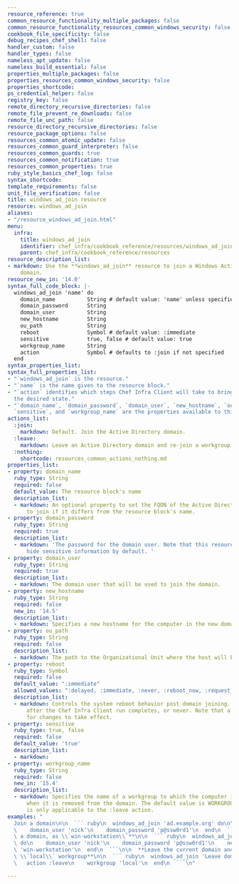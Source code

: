 ```yaml
---
resource_reference: true
common_resource_functionality_multiple_packages: false
common_resource_functionality_resources_common_windows_security: false
cookbook_file_specificity: false
debug_recipes_chef_shell: false
handler_custom: false
handler_types: false
nameless_apt_update: false
nameless_build_essential: false
properties_multiple_packages: false
properties_resources_common_windows_security: false
properties_shortcode: 
ps_credential_helper: false
registry_key: false
remote_directory_recursive_directories: false
remote_file_prevent_re_downloads: false
remote_file_unc_path: false
resource_directory_recursive_directories: false
resource_package_options: false
resources_common_atomic_update: false
resources_common_guard_interpreter: false
resources_common_guards: true
resources_common_notification: true
resources_common_properties: true
ruby_style_basics_chef_log: false
syntax_shortcode: 
template_requirements: false
unit_file_verification: false
title: windows_ad_join resource
resource: windows_ad_join
aliases:
- "/resource_windows_ad_join.html"
menu:
  infra:
    title: windows_ad_join
    identifier: chef_infra/cookbook_reference/resources/windows_ad_join windows_ad_join
    parent: chef_infra/cookbook_reference/resources
resource_description_list:
- markdown: Use the **windows_ad_join** resource to join a Windows Active Directory
    domain.
resource_new_in: '14.0'
syntax_full_code_block: |-
  windows_ad_join 'name' do
    domain_name          String # default value: 'name' unless specified
    domain_password      String
    domain_user          String
    new_hostname         String
    ou_path              String
    reboot               Symbol # default value: :immediate
    sensitive            true, false # default value: true
    workgroup_name       String
    action               Symbol # defaults to :join if not specified
  end
syntax_properties_list: 
syntax_full_properties_list:
- "`windows_ad_join` is the resource."
- "`name` is the name given to the resource block."
- "`action` identifies which steps Chef Infra Client will take to bring the node into
  the desired state."
- "`domain_name`, `domain_password`, `domain_user`, `new_hostname`, `ou_path`, `reboot`,
  `sensitive`, and `workgroup_name` are the properties available to this resource."
actions_list:
  :join:
    markdown: Default. Join the Active Directory domain.
  :leave:
    markdown: Leave an Active Directory domain and re-join a workgroup.
  :nothing:
    shortcode: resources_common_actions_nothing.md
properties_list:
- property: domain_name
  ruby_type: String
  required: false
  default_value: The resource block's name
  description_list:
  - markdown: An optional property to set the FQDN of the Active Directory domain
      to join if it differs from the resource block's name.
- property: domain_password
  ruby_type: String
  required: true
  description_list:
  - markdown: 'The password for the domain user. Note that this resource is set to
      hide sensitive information by default. '
- property: domain_user
  ruby_type: String
  required: true
  description_list:
  - markdown: The domain user that will be used to join the domain.
- property: new_hostname
  ruby_type: String
  required: false
  new_in: '14.5'
  description_list:
  - markdown: Specifies a new hostname for the computer in the new domain.
- property: ou_path
  ruby_type: String
  required: false
  description_list:
  - markdown: The path to the Organizational Unit where the host will be placed.
- property: reboot
  ruby_type: Symbol
  required: false
  default_value: ":immediate"
  allowed_values: ":delayed, :immediate, :never, :reboot_now, :request_reboot"
  description_list:
  - markdown: Controls the system reboot behavior post domain joining. Reboot immediately,
      after the Chef Infra Client run completes, or never. Note that a reboot is necessary
      for changes to take effect.
- property: sensitive
  ruby_type: true, false
  required: false
  default_value: 'true'
  description_list:
  - markdown: 
- property: workgroup_name
  ruby_type: String
  required: false
  new_in: '15.4'
  description_list:
  - markdown: Specifies the name of a workgroup to which the computer is added to
      when it is removed from the domain. The default value is WORKGROUP. This property
      is only applicable to the :leave action.
examples: "
  Join a domain\n\n  ``` ruby\n  windows_ad_join 'ad.example.org' do\n\
  \    domain_user 'nick'\n    domain_password 'p@ssw0rd1'\n  end\n  ```\n\n  **Join\
  \ a domain, as \\`win-workstation\\`**\n\n  ``` ruby\n  windows_ad_join 'ad.example.org'\
  \ do\n    domain_user 'nick'\n    domain_password 'p@ssw0rd1'\n    new_hostname\
  \ 'win-workstation'\n  end\n  ```\n\n  **Leave the current domain and re-join the\
  \ \\`local\\` workgroup**\n\n  ``` ruby\n  windows_ad_join 'Leave domain' do\n \
  \   action :leave\n    workgroup 'local'\n  end\n  ```\n"

---
```

